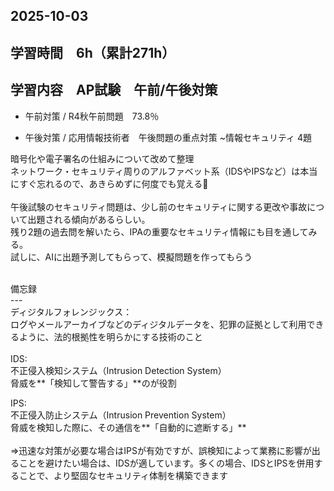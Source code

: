 ## 2025-10-03

## 学習時間　6h（累計271h）

## 学習内容　AP試験　午前/午後対策

- 午前対策 / R4秋午前問題　73.8％

- 午後対策 / 応用情報技術者　午後問題の重点対策 ~情報セキュリティ 4題　<br>

暗号化や電子署名の仕組みについて改めて整理<br>
ネットワーク・セキュリティ周りのアルファベット系（IDSやIPSなど）は本当にすぐ忘れるので、あきらめずに何度でも覚える💪
<br><br>
午後試験のセキュリティ問題は、少し前のセキュリティに関する更改や事故について出題される傾向があるらしい。<br>
残り2題の過去問を解いたら、IPAの重要なセキュリティ情報にも目を通してみる。<br>
試しに、AIに出題予測してもらって、模擬問題を作ってもらう<br>

<br>
備忘録<br>
---<br>
ディジタルフォレンジックス：<br>
ログやメールアーカイブなどのディジタルデータを、犯罪の証拠として利用できるように、法的根拠性を明らかにする技術のこと<br>
<br>
IDS:<br>
不正侵入検知システム（Intrusion Detection System）<br>
脅威を**「検知して警告する」**のが役割

IPS:<br>
不正侵入防止システム（Intrusion Prevention System）<br>
脅威を検知した際に、その通信を**「自動的に遮断する」**<br>
<br>
=>迅速な対策が必要な場合はIPSが有効ですが、誤検知によって業務に影響が出ることを避けたい場合は、IDSが適しています。多くの場合、IDSとIPSを併用することで、より堅固なセキュリティ体制を構築できます
